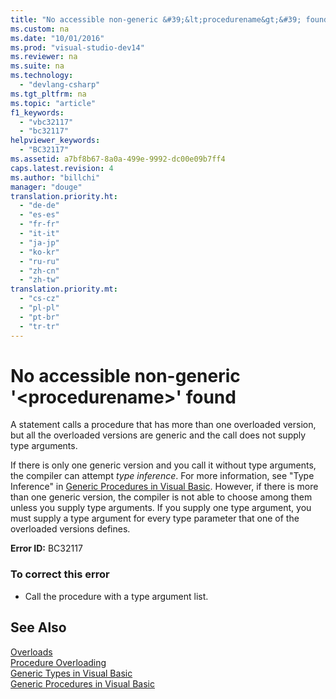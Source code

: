 ```yaml
---
title: "No accessible non-generic &#39;&lt;procedurename&gt;&#39; found"
ms.custom: na
ms.date: "10/01/2016"
ms.prod: "visual-studio-dev14"
ms.reviewer: na
ms.suite: na
ms.technology: 
  - "devlang-csharp"
ms.tgt_pltfrm: na
ms.topic: "article"
f1_keywords: 
  - "vbc32117"
  - "bc32117"
helpviewer_keywords: 
  - "BC32117"
ms.assetid: a7bf8b67-8a0a-499e-9992-dc00e09b7ff4
caps.latest.revision: 4
ms.author: "billchi"
manager: "douge"
translation.priority.ht: 
  - "de-de"
  - "es-es"
  - "fr-fr"
  - "it-it"
  - "ja-jp"
  - "ko-kr"
  - "ru-ru"
  - "zh-cn"
  - "zh-tw"
translation.priority.mt: 
  - "cs-cz"
  - "pl-pl"
  - "pt-br"
  - "tr-tr"
---
```

# No accessible non-generic &#39;&lt;procedurename&gt;&#39; found
A statement calls a procedure that has more than one overloaded version, but all the overloaded versions are generic and the call does not supply type arguments.  
  
 If there is only one generic version and you call it without type arguments, the compiler can attempt *type inference*. For more information, see "Type Inference" in [Generic Procedures in Visual Basic](../Topic/Generic%20Procedures%20in%20Visual%20Basic.md). However, if there is more than one generic version, the compiler is not able to choose among them unless you supply type arguments. If you supply one type argument, you must supply a type argument for every type parameter that one of the overloaded versions defines.  
  
 **Error ID:** BC32117  
  
### To correct this error  
  
-   Call the procedure with a type argument list.  
  
## See Also  
 [Overloads](../Topic/Overloads%20\(Visual%20Basic\).md)   
 [Procedure Overloading](../Topic/Procedure%20Overloading%20\(Visual%20Basic\).md)   
 [Generic Types in Visual Basic](../Topic/Generic%20Types%20in%20Visual%20Basic%20\(Visual%20Basic\).md)   
 [Generic Procedures in Visual Basic](../Topic/Generic%20Procedures%20in%20Visual%20Basic.md)